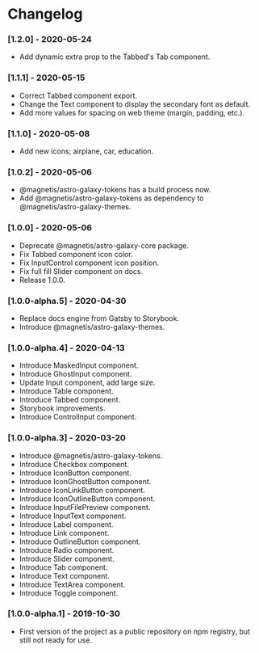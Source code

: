 # Changelog

### [1.2.0] - 2020-05-24

- Add dynamic extra prop to the Tabbed's Tab component.

### [1.1.1] - 2020-05-15

- Correct Tabbed component export.
- Change the Text component to display the secondary font as default.
- Add more values for spacing on web theme (margin, padding, etc.).

### [1.1.0] - 2020-05-08

- Add new icons; airplane, car, education.

### [1.0.2] - 2020-05-06

- @magnetis/astro-galaxy-tokens has a build process now.
- Add @magnetis/astro-galaxy-tokens as dependency to @magnetis/astro-galaxy-themes.

### [1.0.0] - 2020-05-06

- Deprecate @magnetis/astro-galaxy-core package.
- Fix Tabbed component icon color.
- Fix InputControl component icon position.
- Fix full fill Slider component on docs.
- Release 1.0.0.

### [1.0.0-alpha.5] - 2020-04-30

- Replace docs engine from Gatsby to Storybook.
- Introduce @magnetis/astro-galaxy-themes.

### [1.0.0-alpha.4] - 2020-04-13

- Introduce MaskedInput component.
- Introduce GhostInput component.
- Update Input component, add large size.
- Introduce Table component.
- Introduce Tabbed component.
- Storybook improvements.
- Introduce ControlInput component.

### [1.0.0-alpha.3] - 2020-03-20

- Introduce @magnetis/astro-galaxy-tokens.
- Introduce Checkbox component.
- Introduce IconButton component.
- Introduce IconGhostButton component.
- Introduce IconLinkButton component.
- Introduce IconOutlineButton component.
- Introduce InputFilePreview component.
- Introduce InputText component.
- Introduce Label component.
- Introduce Link component.
- Introduce OutlineButton component.
- Introduce Radio component.
- Introduce Slider component.
- Introduce Tab component.
- Introduce Text component.
- Introduce TextArea component.
- Introduce Toggle component.

### [1.0.0-alpha.1] - 2019-10-30

- First version of the project as a public repository on npm registry, but still not ready for use.
